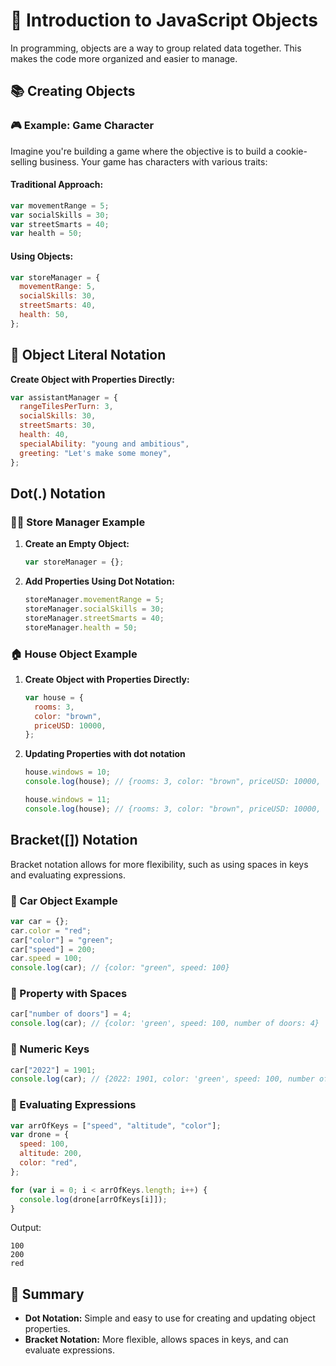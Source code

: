 # 🌟 Introduction to JavaScript Objects

In programming, objects are a way to group related data together. This makes the code more organized and easier to manage.

## 📚 Creating Objects

### 🎮 Example: Game Character

Imagine you're building a game where the objective is to build a cookie-selling business. Your game has characters with various traits:

#### Traditional Approach:

```javascript
var movementRange = 5;
var socialSkills = 30;
var streetSmarts = 40;
var health = 50;
```

#### Using Objects:

```javascript
var storeManager = {
  movementRange: 5,
  socialSkills: 30,
  streetSmarts: 40,
  health: 50,
};
```

## 📝 Object Literal Notation

**Create Object with Properties Directly:**

```javascript
var assistantManager = {
  rangeTilesPerTurn: 3,
  socialSkills: 30,
  streetSmarts: 30,
  health: 40,
  specialAbility: "young and ambitious",
  greeting: "Let's make some money",
};
```

## Dot(.) Notation

### 👩‍💼 Store Manager Example

1. **Create an Empty Object:**

   ```javascript
   var storeManager = {};
   ```

2. **Add Properties Using Dot Notation:**
   ```javascript
   storeManager.movementRange = 5;
   storeManager.socialSkills = 30;
   storeManager.streetSmarts = 40;
   storeManager.health = 50;
   ```

### 🏠 House Object Example

1. **Create Object with Properties Directly:**

   ```javascript
   var house = {
     rooms: 3,
     color: "brown",
     priceUSD: 10000,
   };
   ```

2. **Updating Properties with dot notation**

   ```javascript
   house.windows = 10;
   console.log(house); // {rooms: 3, color: "brown", priceUSD: 10000, windows: 10}

   house.windows = 11;
   console.log(house); // {rooms: 3, color: "brown", priceUSD: 10000, windows: 11}
   ```

## Bracket([]) Notation

Bracket notation allows for more flexibility, such as using spaces in keys and evaluating expressions.

### 🚗 Car Object Example

```javascript
var car = {};
car.color = "red";
car["color"] = "green";
car["speed"] = 200;
car.speed = 100;
console.log(car); // {color: "green", speed: 100}
```

### 📏 Property with Spaces

```javascript
car["number of doors"] = 4;
console.log(car); // {color: 'green', speed: 100, number of doors: 4}
```

### 🔢 Numeric Keys

```javascript
car["2022"] = 1901;
console.log(car); // {2022: 1901, color: 'green', speed: 100, number of doors: 4}
```

### 🔁 Evaluating Expressions

```javascript
var arrOfKeys = ["speed", "altitude", "color"];
var drone = {
  speed: 100,
  altitude: 200,
  color: "red",
};

for (var i = 0; i < arrOfKeys.length; i++) {
  console.log(drone[arrOfKeys[i]]);
}
```

Output:

```
100
200
red
```

## 📝 Summary

- **Dot Notation:** Simple and easy to use for creating and updating object properties.
- **Bracket Notation:** More flexible, allows spaces in keys, and can evaluate expressions.
